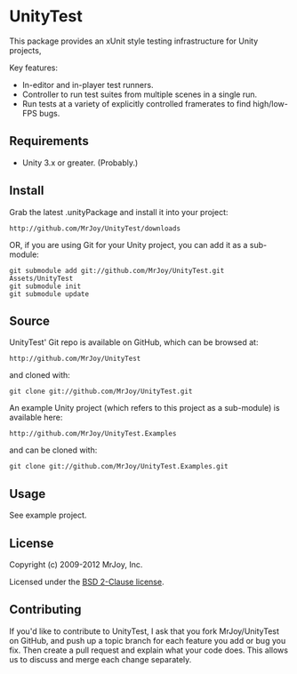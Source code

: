 # UnityTest

This package provides an xUnit style testing infrastructure for Unity projects,

Key features:

* In-editor and in-player test runners.
* Controller to run test suites from multiple scenes in a single run.
* Run tests at a variety of explicitly controlled framerates to find
  high/low-FPS bugs.


## Requirements

* Unity 3.x or greater. (Probably.)


## Install

Grab the latest .unityPackage and install it into your project:

    http://github.com/MrJoy/UnityTest/downloads

OR, if you are using Git for your Unity project, you can add it as a sub-module:

    git submodule add git://github.com/MrJoy/UnityTest.git Assets/UnityTest
    git submodule init
    git submodule update


## Source

UnityTest' Git repo is available on GitHub, which can be browsed at:

    http://github.com/MrJoy/UnityTest

and cloned with:

    git clone git://github.com/MrJoy/UnityTest.git


An example Unity project (which refers to this project as a sub-module) is
available here:

    http://github.com/MrJoy/UnityTest.Examples

and can be cloned with:

    git clone git://github.com/MrJoy/UnityTest.Examples.git


## Usage

See example project.


## License

Copyright (c) 2009-2012 MrJoy, Inc.

Licensed under the [BSD 2-Clause license](http://opensource.org/licenses/bsd-license.php).


## Contributing

If you'd like to contribute to UnityTest, I ask that you fork
MrJoy/UnityTest on GitHub, and push up a topic branch for each feature
you add or bug you fix.  Then create a pull request and explain what your code
does. This allows us to discuss and merge each change separately.
